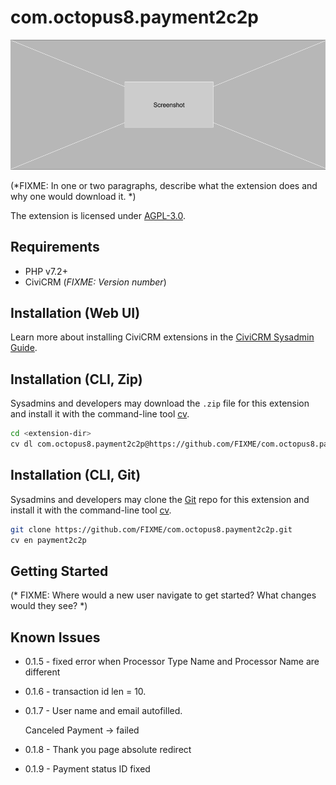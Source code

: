 # com.octopus8.payment2c2p

![Screenshot](/images/screenshot.png)

(*FIXME: In one or two paragraphs, describe what the extension does and why one would download it. *)

The extension is licensed under [AGPL-3.0](LICENSE.txt).

## Requirements

* PHP v7.2+
* CiviCRM (*FIXME: Version number*)

## Installation (Web UI)

Learn more about installing CiviCRM extensions in the [CiviCRM Sysadmin Guide](https://docs.civicrm.org/sysadmin/en/latest/customize/extensions/).

## Installation (CLI, Zip)

Sysadmins and developers may download the `.zip` file for this extension and
install it with the command-line tool [cv](https://github.com/civicrm/cv).

```bash
cd <extension-dir>
cv dl com.octopus8.payment2c2p@https://github.com/FIXME/com.octopus8.payment2c2p/archive/master.zip
```

## Installation (CLI, Git)

Sysadmins and developers may clone the [Git](https://en.wikipedia.org/wiki/Git) repo for this extension and
install it with the command-line tool [cv](https://github.com/civicrm/cv).

```bash
git clone https://github.com/FIXME/com.octopus8.payment2c2p.git
cv en payment2c2p
```

## Getting Started

(* FIXME: Where would a new user navigate to get started? What changes would they see? *)

## Known Issues

- 0.1.5 - fixed error when Processor Type Name and Processor Name are different

- 0.1.6 - transaction id len = 10. 

- 0.1.7 - User name and email autofilled.

    Canceled Payment -> failed

- 0.1.8 - Thank you page absolute redirect

- 0.1.9 - Payment status ID fixed

    
